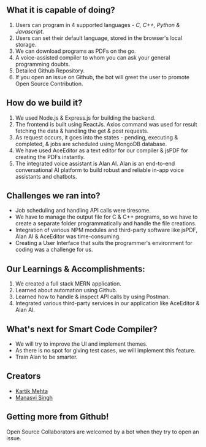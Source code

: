 ## What it is capable of doing?
1. Users can program in 4 supported languages - _C, C++, Python & Javascript_.
2. Users can set their default language, stored in the browser's local storage.
3. We can download programs as PDFs on the go.
4. A voice-assisted compiler to whom you can ask your general programming doubts.
5. Detailed Github Repository.
6. If you open an issue on Github, the bot will greet the user to promote Open Source Contribution.

## How do we build it?
1. We used Node.js & Express.js for building the backend.
2. The frontend is built using ReactJs. Axios command was used for result fetching the data & handling the get & post requests.
3. As request occurs, it goes into the states - pending, executing & completed, & jobs are scheduled using MongoDB database.
4. We have used AceEditor as a text editor for our compiler & jsPDF for creating the PDFs instantly.
5. The integrated voice assistant is Alan AI. Alan is an end-to-end conversational AI platform to build robust and reliable in-app voice assistants and chatbots.

## Challenges we ran into?
- Job scheduling and handling API calls were tiresome.
- We have to manage the output file for C & C++ programs, so we have to create a separate folder programmatically and handle the file creations.
- Integration of various NPM modules and third-party software like jsPDF, Alan AI & AceEditor was time-consuming.
- Creating a User Interface that suits the programmer's environment for coding was a challenge for us.

## Our Learnings & Accomplishments:
1. We created a full stack MERN application.
2. Learned about automation using Github.
3. Learned how to handle & inspect API calls by using Postman.
4. Integrated various third-party services in our application like AceEditor & Alan AI.

## What's next for Smart Code Compiler?
- We will try to improve the UI and implement themes.
- As there is no spot for giving test cases, we will implement this feature.
- Train Alan to be smarter.

## Creators
- [Kartik Mehta](https://github.com/kartikmehta8)
- [Manasvi Singh](https://github.com/Alcyone713)

## Getting more from Github!
Open Source Collaborators are welcomed by a bot when they try to open an issue.
